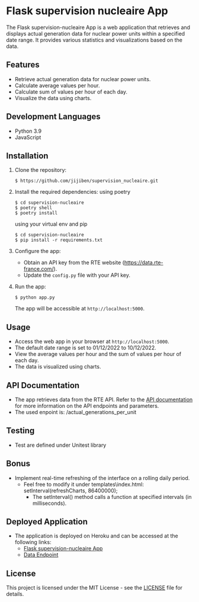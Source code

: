 # Flask supervision nucleaire App

The Flask supervision-nucleaire App is a web application that retrieves and displays actual generation data for nuclear power units within a specified date range. It provides various statistics and visualizations based on the data.


## Features

- Retrieve actual generation data for nuclear power units.
- Calculate average values per hour.
- Calculate sum of values per hour of each day.
- Visualize the data using charts.

## Development Languages

- Python 3.9
- JavaScript

## Installation

1. Clone the repository:

   ```shell
   $ https://github.com/jijiben/supervision_nucleaire.git
   ```

2. Install the required dependencies:
   using poetry
   ```shell
   $ cd supervision-nucleaire
   $ poetry shell
   $ poetry install
      ```
   using your virtual env and pip
   ```shell
   $ cd supervision-nucleaire
   $ pip install -r requirements.txt
   
   ```

3. Configure the app:

   - Obtain an API key from the RTE website (https://data.rte-france.com/).
   - Update the `config.py` file with your API key.

4. Run the app:

   ```shell
   $ python app.py
   ```

   The app will be accessible at `http://localhost:5000`.

## Usage

- Access the web app in your browser at `http://localhost:5000`.
- The default date range is set to 01/12/2022 to 10/12/2022.
- View the average values per hour and the sum of values per hour of each day.
- The data is visualized using charts.

## API Documentation

- The app retrieves data from the RTE API. Refer to the [API documentation](https://data.rte-france.com/catalog/-/api/doc/user-guide/Actual+Generation/1.1) for more information on the API endpoints and parameters.
- The used enpoint is: /actual_generations_per_unit

## Testing

- Test are defined under Unitest library

## Bonus

- Implement real-time refreshing of the interface on a rolling daily period.
  - Feel free to modify it under templates\index.html: setInterval(refreshCharts, 86400000);
      - The setInterval() method calls a function at specified intervals (in milliseconds).

## Deployed Application

- The application is deployed on Heroku and can be accessed at the following links:
  - [Flask supervision-nucleaire App](https://supervision-nucleaire.herokuapp.com/)
  - [Data Endpoint](https://supervision-nucleaire.herokuapp.com/data)

## License

This project is licensed under the MIT License - see the [LICENSE](LICENSE) file for details.